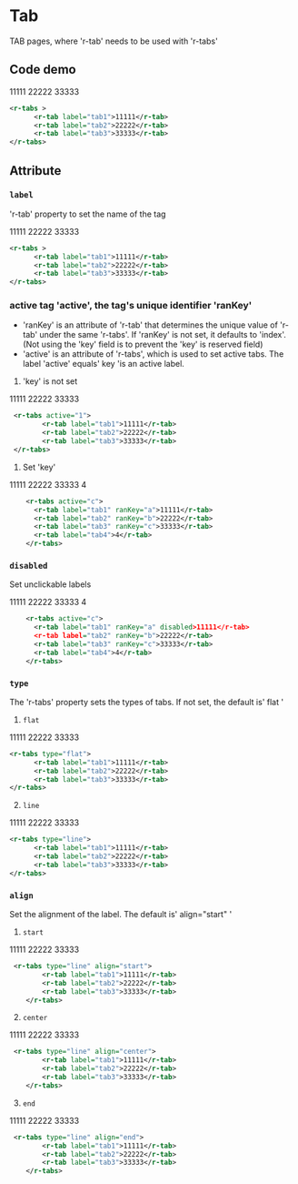 # Tab

TAB pages, where 'r-tab' needs to be used with 'r-tabs'

## Code demo

<div style="width:100%;">
    <r-tabs >
        <r-tab label="tab1">11111</r-tab>
        <r-tab label="tab2">22222</r-tab>
        <r-tab label="tab3">33333</r-tab>
    </r-tabs>
</div>

```xml
<r-tabs >
      <r-tab label="tab1">11111</r-tab>
      <r-tab label="tab2">22222</r-tab>
      <r-tab label="tab3">33333</r-tab>
</r-tabs>
```

## Attribute

### `label`

'r-tab' property to set the name of the tag

<div style="width:100%;">
    <r-tabs >
        <r-tab label="tab1">11111</r-tab>
        <r-tab label="tab2">22222</r-tab>
        <r-tab label="tab3">33333</r-tab>
    </r-tabs>
</div>

```xml
<r-tabs >
      <r-tab label="tab1">11111</r-tab>
      <r-tab label="tab2">22222</r-tab>
      <r-tab label="tab3">33333</r-tab>
</r-tabs>
```

### active tag 'active', the tag's unique identifier 'ranKey'

- 'ranKey' is an attribute of 'r-tab' that determines the unique value of 'r-tab' under the same 'r-tabs'. If 'ranKey' is not set, it defaults to 'index'. (Not using the 'key' field is to prevent the 'key' is reserved field)
- 'active' is an attribute of 'r-tabs', which is used to set active tabs. The label 'active' equals' key 'is an active label.

1. 'key' is not set

<div style="width:100%;">
    <r-tabs active="1">
        <r-tab label="tab1">11111</r-tab>
        <r-tab label="tab2">22222</r-tab>
        <r-tab label="tab3">33333</r-tab>
    </r-tabs>
</div>

```xml
 <r-tabs active="1">
        <r-tab label="tab1">11111</r-tab>
        <r-tab label="tab2">22222</r-tab>
        <r-tab label="tab3">33333</r-tab>
 </r-tabs>
```

1. Set 'key'

<div style="width:100%;">
   <r-tabs active="c">
      <r-tab label="tab1" ranKey="a">11111</r-tab>
      <r-tab label="tab2" ranKey="b">22222</r-tab>
      <r-tab label="tab3" ranKey="c">33333</r-tab>
      <r-tab label="tab4">4</r-tab>
    </r-tabs>
</div>

```xml
    <r-tabs active="c">
      <r-tab label="tab1" ranKey="a">11111</r-tab>
      <r-tab label="tab2" ranKey="b">22222</r-tab>
      <r-tab label="tab3" ranKey="c">33333</r-tab>
      <r-tab label="tab4">4</r-tab>
    </r-tabs>
```

### `disabled`

Set unclickable labels

<div style="width:100%;">
   <r-tabs active="c">
      <r-tab label="tab1" ranKey="a" disabled>11111</r-tab>
      <r-tab label="tab2" ranKey="b">22222</r-tab>
      <r-tab label="tab3" ranKey="c">33333</r-tab>
      <r-tab label="tab4">4</r-tab>
    </r-tabs>
</div>

```xml
    <r-tabs active="c">
      <r-tab label="tab1" ranKey="a" disabled>11111</r-tab>
      <r-tab label="tab2" ranKey="b">22222</r-tab>
      <r-tab label="tab3" ranKey="c">33333</r-tab>
      <r-tab label="tab4">4</r-tab>
    </r-tabs>
```

### `type`

The 'r-tabs' property sets the types of tabs. If not set, the default is' flat '

1. `flat`

<div style="width:100%;">
    <r-tabs type="flat">
        <r-tab label="tab1">11111</r-tab>
        <r-tab label="tab2">22222</r-tab>
        <r-tab label="tab3">33333</r-tab>
    </r-tabs>
</div>

```xml
<r-tabs type="flat">
      <r-tab label="tab1">11111</r-tab>
      <r-tab label="tab2">22222</r-tab>
      <r-tab label="tab3">33333</r-tab>
</r-tabs>
```

2. `line`

<div style="width:100%;">
    <r-tabs type="line">
        <r-tab label="tab1">11111</r-tab>
        <r-tab label="tab2">22222</r-tab>
        <r-tab label="tab3">33333</r-tab>
    </r-tabs>
</div>

```xml
<r-tabs type="line">
      <r-tab label="tab1">11111</r-tab>
      <r-tab label="tab2">22222</r-tab>
      <r-tab label="tab3">33333</r-tab>
</r-tabs>
```

### `align`

Set the alignment of the label. The default is' align="start" '

1. `start`

<div style="width:100%;">
    <r-tabs type="line" align="start">
        <r-tab label="tab1">11111</r-tab>
        <r-tab label="tab2">22222</r-tab>
        <r-tab label="tab3">33333</r-tab>
    </r-tabs>
</div>

```xml
 <r-tabs type="line" align="start">
        <r-tab label="tab1">11111</r-tab>
        <r-tab label="tab2">22222</r-tab>
        <r-tab label="tab3">33333</r-tab>
    </r-tabs>
```

2. `center`

<div style="width:100%;">
    <r-tabs type="line" align="center">
        <r-tab label="tab1">11111</r-tab>
        <r-tab label="tab2">22222</r-tab>
        <r-tab label="tab3">33333</r-tab>
    </r-tabs>
</div>

```xml
 <r-tabs type="line" align="center">
        <r-tab label="tab1">11111</r-tab>
        <r-tab label="tab2">22222</r-tab>
        <r-tab label="tab3">33333</r-tab>
    </r-tabs>
```

3. `end`

<div style="width:100%;">
    <r-tabs type="line" align="end">
        <r-tab label="tab1">11111</r-tab>
        <r-tab label="tab2">22222</r-tab>
        <r-tab label="tab3">33333</r-tab>
    </r-tabs>
</div>

```xml
 <r-tabs type="line" align="end">
        <r-tab label="tab1">11111</r-tab>
        <r-tab label="tab2">22222</r-tab>
        <r-tab label="tab3">33333</r-tab>
    </r-tabs>
```
